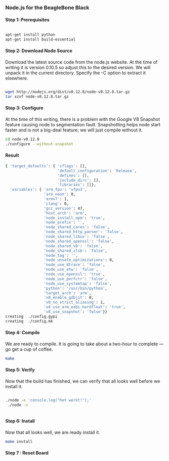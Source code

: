 ### Node.js for the BeagleBone Black


#### Step 1: Prerequisites
```bash 

apt-get install python
apt-get install build-essential

```

#### Step 2: Download Node Source
Download the latest source code from the node.js website. At the time of writing it is version 0.10.5 so
adjust this to the desired version.
We will unpack it in the current directory. Specify the -C <path> option to extract it elsewhere.
```bash

wget http://nodejs.org/dist/v0.12.8/node-v0.12.8.tar.gz
tar xzvf node-v0.12.8.tar.gz

```
#### Step 3: Configure
At the time of this writing, there is a problem with the Google V8 Snapshot feature causing node to segmentation fault.
Snapshotting helps node start faster and is not a big-deal feature; we will just compile without it.
```bash
cd node-v0.12.8
./configure --without-snapshot
```

#### Result 
```bash
{ 'target_defaults': { 'cflags': [],
                       'default_configuration': 'Release',
                       'defines': [],
                       'include_dirs': [],
                       'libraries': []},
  'variables': { 'arm_fpu': 'vfpv3',
                 'arm_neon': 0,
                 'armv7': 1,
                 'clang': 0,
                 'gcc_version': 47,
                 'host_arch': 'arm',
                 'node_install_npm': 'true',
                 'node_prefix': '',
                 'node_shared_cares': 'false',
                 'node_shared_http_parser': 'false',
                 'node_shared_libuv': 'false',
                 'node_shared_openssl': 'false',
                 'node_shared_v8': 'false',
                 'node_shared_zlib': 'false',
                 'node_tag': '',
                 'node_unsafe_optimizations': 0,
                 'node_use_dtrace': 'false',
                 'node_use_etw': 'false',
                 'node_use_openssl': 'true',
                 'node_use_perfctr': 'false',
                 'node_use_systemtap': 'false',
                 'python': '/usr/bin/python',
                 'target_arch': 'arm',
                 'v8_enable_gdbjit': 0,
                 'v8_no_strict_aliasing': 1,
                 'v8_use_arm_eabi_hardfloat': 'true',
                 'v8_use_snapshot': 'false'}}
creating  ./config.gypi
creating  ./config.mk
```
#### Step 4: Compile
We are ready to compile. It is going to take about a two-hour to complete — go get a cup of coffee.
```bash
make
```

#### Step 5: Verify
Now that the build has finished, we can verify that all looks well before we install it.
```bash

./node -e 'console.log("het werkt!");'
 ./node -v
 
```
#### Step 6: Install
Now that all looks well, we are ready install it.

```bash
make install
```
#### Step 7 : Reset Board 
